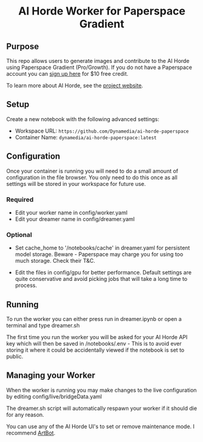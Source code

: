 <h1 align="center">
AI Horde Worker for Paperspace Gradient
</h1>

## Purpose
This repo allows users to generate images and contribute to the AI Horde using Paperspace Gradient (Pro/Growth).
If you do not have a Paperspace account you can [sign up here](https://console.paperspace.com/signup?R=FI2IEQI) for $10 free credit.

To learn more about AI Horde, see the [project website](https://aihorde.net/).

## Setup
Create a new notebook with the following advanced settings:
- Workspace URL: `https://github.com/Dynamedia/ai-horde-paperspace`
- Container Name: `dynamedia/ai-horde-paperspace:latest`

## Configuration
Once your container is running you will need to do a small amount of configuration in the file browser. You only need to do this once as all settings will be stored in your workspace for future use.

### Required

- Edit your worker name in config/worker.yaml
- Edit your dreamer name in config/dreamer.yaml

### Optional

- Set cache_home to '/notebooks/cache' in dreamer.yaml for persistent model storage. Beware - Paperspace may charge you for using too much storage. Check their T&C.

- Edit the files in config/gpu for better performance. Default settings are quite conservative and avoid picking jobs that will take a long time to process.

## Running

To run the worker you can either press run in dreamer.ipynb or open a terminal and type dreamer.sh

The first time you run the worker you will be asked for your AI Horde API key which will then be saved in /notebooks/.env - This is to avoid ever storing it where it could be accidentally viewed if the notebook is set to public.


## Managing your Worker

When the worker is running you may make changes to the live configuration by editing config/live/bridgeData.yaml

The dreamer.sh script will automatically respawn your worker if it should die for any reason.

You can use any of the AI Horde UI's to set or remove maintenance mode. I recommend [ArtBot](https://tinybots.net/artbot).